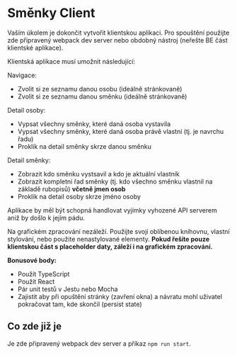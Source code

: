 # Směnky Client

Vaším úkolem je dokončit vytvořit klientskou aplikaci. Pro spouštění použijte zde připravený webpack dev server nebo obdobný nástroj (neřešte BE část klientské aplikace).

Klientská aplikace musí umožnit následující:

Navigace:

- Zvolit si ze seznamu danou osobu (ideálně stránkovaně)
- Zvolit si ze seznamu danou směnku (ideálně stránkovaně)

Detail osoby:

- Vypsat všechny směnky, které daná osoba vystavila
- Vypsat všechny směnky, které daná osoba právě vlastní (tj. je navrchu řadu)
- Proklik na detail směnky skrze danou směnku

Detail směnky:

- Zobrazit kdo směnku vystsavil a kdo je aktuální vlastník
- Zobrazit kompletní řad směnky (tj. kdo všechno směnku vlastnil na základě rubopisů) **včetně jmen osob**
- Proklik na detail osoby skrze jméno osoby

Aplikace by měl být schopná handlovat vyjímky vyhozené API serverem aniž by došlo k jejím pádu.

Na grafickém zpracování nezáleží. Použijte svojí oblíbenou knihovnu, vlastní stylování, nebo použite nenastylované elementy. **Pokud řešíte pouze klientskou část s placeholder daty, záleží i na grafickém zpracování.**

**Bonusové body:**

- Použít TypeScript
- Použít React
- Pár unit testů v Jestu nebo Mocha
- Zajistit aby při opuštění stránky (zavření okna) a návratu mohl uživatel pokračovat tam, kde skončil (persist state)

## Co zde již je

Je zde připravený webpack dev server a příkaz `npm run start`.
